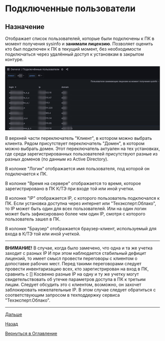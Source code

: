 # Подключенные пользователи

## Назначение

Отображает список пользователей, которые были подключены к ПК в момент получения sysinfo и **занимали лицензию**.
Позволяет оценить кто был подключен к ПК в текущий момент, без необходимости подключаться через удалённый доступ
к установкам в закрытом контуре.

![Подключённые пользователи](img/kodeks-connected/connected-people.png "Подключённые пользователи")

В верхней части переключатель "Клиент", в котором можно выбрать клиента. Рядом присутствует переключатель "Домен", в
котором можно выбрать домен. Этот переключатель актуален на тех установках, где среди зарегистрированных пользователей
присутствуют разные из разных доменов (по данным из Active Directory).

В колонке "Логин" отображается имя пользователя, под которой он подключается к ПК.

В колонке "Время на сервере" отображается то время, которое зарегистрировано в ПК К/ТЭ при входе той или иной учетки.

В колонке "IP" отображается IP, с которого пользователь подключался к ПК. 
Если установка доступна через интернет или "Техэксперт.Облако", то IP может быть один для всех пользователей.
Или на один логин может быть зафиксировано более чем один IP, смотря с которого пользователь зашел в ПК.

В колонке "Браузер" отображается браузер-клиент, используемый для входа в К/ТЭ той или иной учеткой.

---

**ВНИМАНИЕ!** В случае, когда было замечено, что одна и та же учетка заходит с разных IP И при этом наблюдается стабильный дефицит лицензий,
то имеет смысл провести переговоры с клиентом о допоставке рабочих мест.
Перед такими переговорами следует провести инвентаризацию всех, кто зарегистрирован на вход в ПК, сравнить с []
Косвенно разные IP на одну и ту же учетку могут свидетельствовать об утечке параметров доступа в ПК к третьим лицам.
Следует обсудить это с клиентом, возможно, он захочет заблокировать нежелательные IP.
В этом случае следует обратиться с соответствующим запросом в техподдержку сервиса "Техэксперт.Облако".

---


[Дальше](072-search-query.md)

[Назад](060-dashboards.md)

[Вернуться в Оглавление](index.md)
